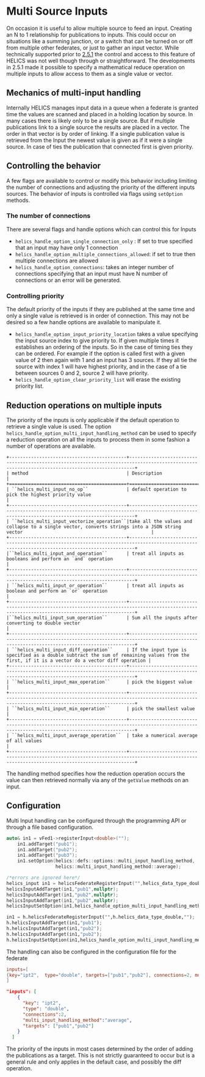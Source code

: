 # Multi Source Inputs

On occasion it is useful to allow multiple source to feed an input.  Creating an N to 1 relationship for publications to inputs.  This could occur on situations like a summing junction, or a switch that can be turned on or off from multiple other federates, or just to gather an input vector.  While technically supported prior to [2.5.1](https://github.com/GMLC-TDC/HELICS/releases/tag/v2.5.1) the control and access to this feature of HELICS was not well though through or straightforward.  The developments in 2.5.1 made it possible to specify a mathematical reduce operation on multiple inputs to allow access to them as a single value or vector.  

## Mechanics of multi-input handling

Internally HELICS manages input data in a queue when a federate is granted time the values are scanned and placed in a holding location by source.  In many cases there is likely only to be a single source.  But if multiple publications link to a single source the results are placed in a vector.  The order in that vector is by order of linking.  If a single publication value is retrieved from the Input the newest value is given as if it were a single source.  In case of ties the publication that connected first is given priority.  

## Controlling the behavior

A few flags are available to control or modify this behavior including limiting the number of connections and adjusting the priority of the different inputs sources.  The behavior of inputs is controlled via flags using `setOption` methods.  

### The number of connections
There are several flags and handle options which can control this for Inputs
- `helics_handle_option_single_connection_only`  :  If set to true specified that an input may have only 1 connection
- `helics_handle_option_multiple_connections_allowed`: if set to true then multiple connections are allowed
- `helics_handle_option_connections`:  takes an integer number of connections specifying that an input must have N number of connections or an error will be generated.  

### Controlling priority
The default priority of the inputs if they are published at the same time and only a single value is retrieved is in order of connection.  This may not be desired so a few handle options are available to manipulate it.
- `helics_handle_option_input_priority_location` takes a value specifying the input source index to give priority to. If given multiple times it establishes an ordering of the inputs.  So in the case of timing ties they can be ordered.  For example if the option is called first with a given value of 2 then again with 1 and an input has 3 sources.  If they all tie the source with index 1 will have highest priority, and in the case of a tie between sources 0 and 2, source 2 will have priority.  
- `helics_handle_option_clear_priority_list` will erase the existing priority list.  

## Reduction operations on multiple inputs
The priority of the inputs is only applicable if the default operation to retrieve a single value is used.  The option
`helics_handle_option_multi_input_handling_method` can be used to specify a reduction operation on all the inputs to process them in some fashion a number of operations are available.  

```eval_rst
+-------------------------------------------+----------------------------------------------------------------------------------------------------------------------------------------------+
| method                                    | Description                                                                                                                                  |
+===========================================+==============================================================================================================================================+
| ``helics_multi_input_no_op``              | default operation to pick the highest priority value                                                                                         |
+-------------------------------------------+----------------------------------------------------------------------------------------------------------------------------------------------+
| ``helics_multi_input_vectorize_operation``|take all the values and collapse to a single vector, converts strings into a JSON string vector                                               |
+-------------------------------------------+----------------------------------------------------------------------------------------------------------------------------------------------+
|``helics_multi_input_and_operation``       | treat all inputs as booleans and perform an `and` operation                                                                                  |
+-------------------------------------------+----------------------------------------------------------------------------------------------------------------------------------------------+
| ``helics_multi_input_or_operation``       | treat all inputs as boolean and perform an `or` operation                                                                                    |
+-------------------------------------------+----------------------------------------------------------------------------------------------------------------------------------------------+
|``helics_multi_input_sum_operation``       | Sum all the inputs after converting to double vector                                                                                         |
+-------------------------------------------+----------------------------------------------------------------------------------------------------------------------------------------------+
| ``helics_multi_input_diff_operation``     | If the input type is specified as a double subtract the sum of remaining values from the first, if it is a vector do a vector diff operation |
+-------------------------------------------+----------------------------------------------------------------------------------------------------------------------------------------------+
| ``helics_multi_input_max_operation``      | pick the biggest value                                                                                                                       |
+-------------------------------------------+----------------------------------------------------------------------------------------------------------------------------------------------+
| ``helics_multi_input_min_operation``      | pick the smallest value                                                                                                                      |
+-------------------------------------------+----------------------------------------------------------------------------------------------------------------------------------------------+
| ``helics_multi_input_average_operation``  | take a numerical average of all values                                                                                                       |
+-------------------------------------------+----------------------------------------------------------------------------------------------------------------------------------------------+
```

The handling method specifies how the reduction operation occurs the value can then retrieved normally via any of the `getValue` methods on an input.


## Configuration
Multi Input handling can be configured through the programming API or through a file based configuration.  

```cpp
auto& in1 = vFed1->registerInput<double>("");
    in1.addTarget("pub1");
    in1.addTarget("pub2");
    in1.addTarget("pub3");
    in1.setOption(helics::defs::options::multi_input_handling_method,
                  helics::multi_input_handling_method::average);
```

```c
/*errors are ignored here*/
helics_input in1 = helicsFederateRegisterInput("",helics_data_type_double,"",nullptr);
helicsInputAddTarget(in1,"pub1",nullptr);
helicsInputAddTarget(in1,"pub2",nullptr);
helicsInputAddTarget(in1,"pub2",nullptr);
helicsInputSetOption(in1,helics_handle_option_multi_input_handling_method,helics_multi_input_average_operation, nullptr);

```

```python
in1 = h.helicsFederateRegisterInput("",h.helics_data_type_double,"");
h.helicsInputAddTarget(in1,"pub1");
h.helicsInputAddTarget(in1,"pub2");
h.helicsInputAddTarget(in1,"pub2");
h.helicsInputSetOption(in1,helics_handle_option_multi_input_handling_method,helics_multi_input_average_operation);

```

The handling can also be configured in the configuration file for the federate

```toml
inputs=[
{key="ipt2",  type="double", targets=["pub1","pub2"], connections=2, multi_input_handling_method="average"}
]
```

```JSON
"inputs": [
    {
      "key": "ipt2",
      "type": "double",
      "connections":2,
      "multi_input_handling_method":"average",
      "targets": ["pub1","pub2"]
    }
  ]
```
 The priority of the inputs in most cases determined by the order of adding the publications as a target.  This is not strictly guaranteed to occur but is a general rule and only applies in the default case, and possibly the diff operation.  
